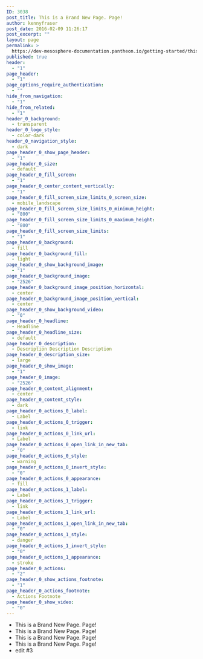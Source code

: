 ```yaml
---
ID: 3038
post_title: This is a Brand New Page. Page!
author: kennyfraser
post_date: 2016-02-09 11:26:17
post_excerpt: ""
layout: page
permalink: >
  https://dev-mesosphere-documentation.pantheon.io/getting-started/this-is-a-brand-new-page-page/
published: true
header:
  - "1"
page_header:
  - "1"
page_options_require_authentication:
  - ""
hide_from_navigation:
  - "1"
hide_from_related:
  - "1"
header_0_background:
  - transparent
header_0_logo_style:
  - color-dark
header_0_navigation_style:
  - dark
page_header_0_show_page_header:
  - "1"
page_header_0_size:
  - default
page_header_0_fill_screen:
  - "1"
page_header_0_center_content_vertically:
  - "1"
page_header_0_fill_screen_size_limits_0_screen_size:
  - mobile_landscape
page_header_0_fill_screen_size_limits_0_minimum_height:
  - "800"
page_header_0_fill_screen_size_limits_0_maximum_height:
  - "800"
page_header_0_fill_screen_size_limits:
  - "1"
page_header_0_background:
  - fill
page_header_0_background_fill:
  - light
page_header_0_show_background_image:
  - "1"
page_header_0_background_image:
  - "2526"
page_header_0_background_image_position_horizontal:
  - center
page_header_0_background_image_position_vertical:
  - center
page_header_0_show_background_video:
  - "0"
page_header_0_headline:
  - Headline
page_header_0_headline_size:
  - default
page_header_0_description:
  - Description Description Description
page_header_0_description_size:
  - large
page_header_0_show_image:
  - "1"
page_header_0_image:
  - "2526"
page_header_0_content_alignment:
  - center
page_header_0_content_style:
  - dark
page_header_0_actions_0_label:
  - Label
page_header_0_actions_0_trigger:
  - link
page_header_0_actions_0_link_url:
  - Label
page_header_0_actions_0_open_link_in_new_tab:
  - "0"
page_header_0_actions_0_style:
  - warning
page_header_0_actions_0_invert_style:
  - "0"
page_header_0_actions_0_appearance:
  - fill
page_header_0_actions_1_label:
  - Label
page_header_0_actions_1_trigger:
  - link
page_header_0_actions_1_link_url:
  - Label
page_header_0_actions_1_open_link_in_new_tab:
  - "0"
page_header_0_actions_1_style:
  - danger
page_header_0_actions_1_invert_style:
  - "0"
page_header_0_actions_1_appearance:
  - stroke
page_header_0_actions:
  - "2"
page_header_0_show_actions_footnote:
  - "1"
page_header_0_actions_footnote:
  - Actions Footnote
page_header_0_show_video:
  - "0"
---
```

*   This is a Brand New Page. Page!
*   This is a Brand New Page. Page!
*   This is a Brand New Page. Page!
*   This is a Brand New Page. Page!
*   edit #3